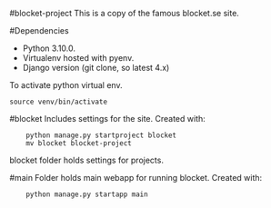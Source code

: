 #blocket-project
This is a copy of the famous blocket.se site.

#Dependencies
- Python 3.10.0.
- Virtualenv hosted with pyenv.
- Django version (git clone, so latest 4.x)

To activate python virtual env.
```
source venv/bin/activate
```

#blocket
Includes settings for the site.
Created with:
``` 
    python manage.py startproject blocket
    mv blocket blocket-project
```
blocket folder holds settings for projects.

#main
Folder holds main webapp for running blocket. 
Created with:
```
    python manage.py startapp main
```

